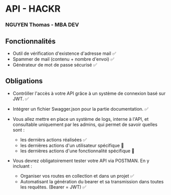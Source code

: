 # API - HACKR
### NGUYEN Thomas - MBA DEV

## Fonctionnalités

* Outil de vérification d'existence d'adresse mail ✅
* Spammer de mail (contenu + nombre d'envoi) ✅
* Générateur de mot de passe sécurisé ✅

## Obligations

* Contrôller l'accès à votre API grâce à un système de connexion basé sur JWT. ✅
* Intégrer un fichier Swagger.json pour la partie documentation. ✅
* Vous allez mettre en place un système de logs, interne à l'API, et consultable uniquement par les admins, qui permet de savoir quelles sont :

  - les dernièrs actions réalisées ✅
  - les dernières actions d'un utilisateur spécifique 🔄️
  - les dernières actions d'une fonctionnalité spécifique 🔄️

* Vous devrez obligatoirement tester votre API via POSTMAN. En y incluant :

  - Organiser vos routes en collection et dans un projet ✅
  - Automatisant la génération du bearer et sa transmission dans toutes les requêtes. (Bearer = JWT) ✅

